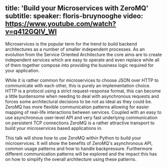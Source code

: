 title: 'Build your Microservices with ZeroMQ'
subtitle:
speaker: floris-bruynooghe
video: https://www.youtube.com/watch?v=q412GQIV_WI
---
Microservices is the popular term for the trend to build backend
architectures as a number of smaller independent processes.  As an
evolution from the Service Oriented Architecture the core aims are to
create independent services which are easy to operate and even replace
while all of them together compose into providing the business logic
required for your application.

While it is rather common for microservices to choose JSON over HTTP
to communicate with each other, this is purely an implementation
choice.  HTTP is a protocol using a strict request-response format,
this can become a little burdensome when needing to deal with
asynchronous requests and forces some architectural decisions to be
not as ideal as they could be.  ZeroMQ has more flexible communication
patterns allowing for easier mapping of real-life interactions between
services.  Coupled with an easy to use asynchronous user-level API and
very fast underlying communication on persistent TCP connections
ZeroMQ is a rather attractive transport to build your microservices
based applications in.

This talk will show how to use ZeroMQ within Python to build your
microservices.  It will show the benefits of ZeroMQ's asynchronous
API, common usage patterns and how to handle backpressure.
Furthermore different communication patterns will be explored and the
impact this has on how to simplify the overall architecture using
these patterns.
